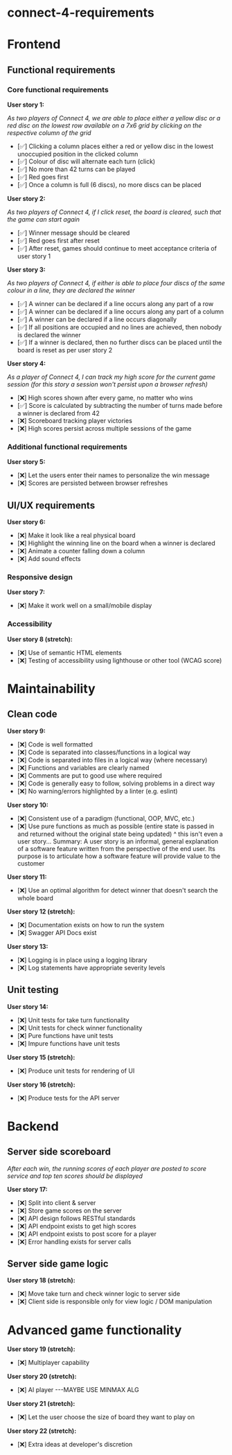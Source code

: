 # connect-4-requirements

# Frontend

## Functional requirements

### Core functional requirements

**User story 1:**

*As two players of Connect 4, we are able to place either a yellow disc or a red disc on the lowest row available on a 7x6 grid by clicking on the respective column of the grid*
- [✅] Clicking a column places either a red or yellow disc in the lowest unoccupied position in the clicked column
- [✅] Colour of disc will alternate each turn (click)
- [✅] No more than 42 turns can be played
- [✅] Red goes first
- [✅] Once a column is full (6 discs), no more discs can be placed

**User story 2:**

*As two players of Connect 4, if I click reset, the board is cleared, such that the game can start again*
- [✅] Winner message should be cleared
- [✅] Red goes first after reset
- [✅] After reset, games should continue to meet acceptance criteria of user story 1

**User story 3:**

*As two players of Connect 4, if either is able to place four discs of the same colour in a line, they are declared the winner*
- [✅] A winner can be declared if a line occurs along any part of a row
- [✅] A winner can be declared if a line occurs along any part of a column
- [✅] A winner can be declared if a line occurs diagonally
- [✅] If all positions are occupied and no lines are achieved, then nobody is declared the winner
- [✅] If a winner is declared, then no further discs can be placed until the board is reset as per user story 2
 
**User story 4:**

*As a player of Connect 4, I can track my high score for the current game session (for this story a session won't persist upon a browser refresh)*
- [❌] High scores shown after every game, no matter who wins
- [✅] Score is calculated by subtracting the number of turns made before a winner is declared from 42
- [❌] Scoreboard tracking player victories
- [❌] High scores persist across multiple sessions of the game

### Additional functional requirements

**User story 5:**
- [❌] Let the users enter their names to personalize the win message
- [❌] Scores are persisted between browser refreshes

## UI/UX requirements

**User story 6:**
- [❌] Make it look like a real physical board
- [❌] Highlight the winning line on the board when a winner is declared
- [❌] Animate a counter falling down a column
- [❌] Add sound effects

### Responsive design

**User story 7:**
- [❌] Make it work well on a small/mobile display

### Accessibility

**User story 8 (stretch):**
- [❌] Use of semantic HTML elements
- [❌] Testing of accessibility using lighthouse or other tool (WCAG score)

# Maintainability

## Clean code

**User story 9:**
- [❌] Code is well formatted
- [❌] Code is separated into classes/functions in a logical way
- [❌] Code is separated into files in a logical way (where necessary)
- [❌] Functions and variables are clearly named
- [❌] Comments are put to good use where required
- [❌] Code is generally easy to follow, solving problems in a direct way
- [❌] No warning/errors highlighted by a linter (e.g. eslint)

**User story 10:**
- [❌] Consistent use of a paradigm (functional, OOP, MVC, etc.)
- [❌] Use pure functions as much as possible (entire state is passed in and returned without the original state being updated)
^ this isn't even a user story... 
Summary: A user story is an informal, general explanation of a software feature written from the perspective of the end user. Its purpose is to articulate how a software feature will provide value to the customer

**User story 11:**
- [❌] Use an optimal algorithm for detect winner that doesn't search the whole board

**User story 12 (stretch):**
- [❌] Documentation exists on how to run the system
- [❌] Swagger API Docs exist

**User story 13:**
- [❌] Logging is in place using a logging library
- [❌] Log statements have appropriate severity levels

## Unit testing 

**User story 14:**
- [❌] Unit tests for take turn functionality
- [❌] Unit tests for check winner functionality 
- [❌] Pure functions have unit tests
- [❌] Impure functions have unit tests

**User story 15 (stretch):**
- [❌] Produce unit tests for rendering of UI

**User story 16 (stretch):**
- [❌] Produce tests for the API server

# Backend

## Server side scoreboard

*After each win, the running scores of each player are posted to score service and top ten scores should be displayed*

**User story 17:**
- [❌] Split into client & server
- [❌] Store game scores on the server
- [❌] API design follows RESTful standards
- [❌] API endpoint exists to get high scores
- [❌] API endpoint exists to post score for a player
- [❌] Error handling exists for server calls
  
## Server side game logic

**User story 18 (stretch):**
- [❌] Move take turn and check winner logic to server side
- [❌] Client side is responsible only for view logic / DOM manipulation

# Advanced game functionality 

**User story 19 (stretch):**
- [❌] Multiplayer capability

**User story 20 (stretch):**
- [❌] AI player ---MAYBE USE MINMAX ALG

**User story 21 (stretch):**
- [❌] Let the user choose the size of board they want to play on

**User story 22 (stretch):**
- [❌] Extra ideas at developer's discretion 
